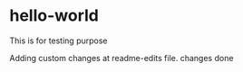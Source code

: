 # hello-world
This is for testing purpose

Adding custom changes at readme-edits file.
changes done
